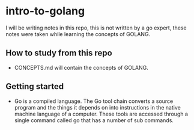 # intro-to-golang

I will be writing notes in this repo, this is not written by a go expert, these notes were taken while learning the concepts of GOLANG.

## How to study from this repo

- CONCEPTS.md will contain the concepts of GOLANG.

## Getting started

- Go is a compiled language. The Go tool chain converts a source program and the things it depends on into instructions in the native machine language of a computer. These tools are accessed through a single command called go that has a number of sub commands. 


